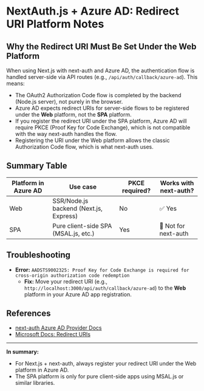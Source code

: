 # NextAuth.js + Azure AD: Redirect URI Platform Notes

## Why the Redirect URI Must Be Set Under the Web Platform

When using Next.js with next-auth and Azure AD, the authentication flow is handled server-side via API routes (e.g., `/api/auth/callback/azure-ad`). This means:

- The OAuth2 Authorization Code flow is completed by the backend (Node.js server), not purely in the browser.
- Azure AD expects redirect URIs for server-side flows to be registered under the **Web** platform, not the **SPA** platform.
- If you register the redirect URI under the SPA platform, Azure AD will require PKCE (Proof Key for Code Exchange), which is not compatible with the way next-auth handles the flow.
- Registering the URI under the Web platform allows the classic Authorization Code flow, which is what next-auth uses.

## Summary Table

| Platform in Azure AD | Use case                                 | PKCE required? | Works with next-auth? |
|----------------------|------------------------------------------|----------------|----------------------|
| Web                  | SSR/Node.js backend (Next.js, Express)   | No             | ✅ Yes               |
| SPA                  | Pure client-side SPA (MSAL.js, etc.)     | Yes            | 🚫 Not for next-auth |

## Troubleshooting

- **Error:** `AADSTS9002325: Proof Key for Code Exchange is required for cross-origin authorization code redemption`
  - **Fix:** Move your redirect URI (e.g., `http://localhost:3000/api/auth/callback/azure-ad`) to the **Web** platform in your Azure AD app registration.

## References
- [next-auth Azure AD Provider Docs](https://next-auth.js.org/providers/azure-ad)
- [Microsoft Docs: Redirect URIs](https://learn.microsoft.com/en-us/azure/active-directory/develop/reply-url)

---

**In summary:**
- For Next.js + next-auth, always register your redirect URI under the Web platform in Azure AD.
- The SPA platform is only for pure client-side apps using MSAL.js or similar libraries. 